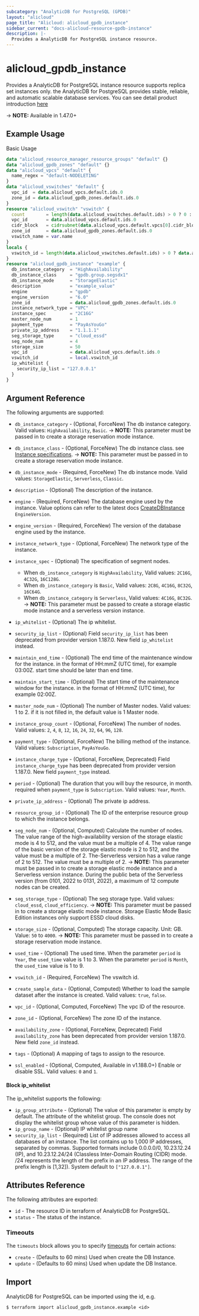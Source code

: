 ```yaml
---
subcategory: "AnalyticDB for PostgreSQL (GPDB)"
layout: "alicloud"
page_title: "Alicloud: alicloud_gpdb_instance"
sidebar_current: "docs-alicloud-resource-gpdb-instance"
description: |-
  Provides a AnalyticDB for PostgreSQL instance resource.
---
```


# alicloud\_gpdb\_instance

Provides a AnalyticDB for PostgreSQL instance resource supports replica set instances only. the AnalyticDB for PostgreSQL provides stable, reliable, and automatic scalable database services.
You can see detail product introduction [here](https://www.alibabacloud.com/help/doc-detail/35387.htm)

-> **NOTE:**  Available in 1.47.0+

## Example Usage

Basic Usage

```terraform
data "alicloud_resource_manager_resource_groups" "default" {}
data "alicloud_gpdb_zones" "default" {}
data "alicloud_vpcs" "default" {
  name_regex = "default-NODELETING"
}
data "alicloud_vswitches" "default" {
  vpc_id  = data.alicloud_vpcs.default.ids.0
  zone_id = data.alicloud_gpdb_zones.default.ids.0
}
resource "alicloud_vswitch" "vswitch" {
  count        = length(data.alicloud_vswitches.default.ids) > 0 ? 0 : 1
  vpc_id       = data.alicloud_vpcs.default.ids.0
  cidr_block   = cidrsubnet(data.alicloud_vpcs.default.vpcs[0].cidr_block, 8, 8)
  zone_id      = data.alicloud_gpdb_zones.default.ids.0
  vswitch_name = var.name
}
locals {
  vswitch_id = length(data.alicloud_vswitches.default.ids) > 0 ? data.alicloud_vswitches.default.ids[0] : concat(alicloud_vswitch.vswitch.*.id, [""])[0]
}
resource "alicloud_gpdb_instance" "example" {
  db_instance_category  = "HighAvailability"
  db_instance_class     = "gpdb.group.segsdx1"
  db_instance_mode      = "StorageElastic"
  description           = "example_value"
  engine                = "gpdb"
  engine_version        = "6.0"
  zone_id               = data.alicloud_gpdb_zones.default.ids.0
  instance_network_type = "VPC"
  instance_spec         = "2C16G"
  master_node_num       = 1
  payment_type          = "PayAsYouGo"
  private_ip_address    = "1.1.1.1"
  seg_storage_type      = "cloud_essd"
  seg_node_num          = 4
  storage_size          = 50
  vpc_id                = data.alicloud_vpcs.default.ids.0
  vswitch_id            = local.vswitch_id
  ip_whitelist {
    security_ip_list = "127.0.0.1"
  }
}

```

## Argument Reference

The following arguments are supported:

* `db_instance_category` - (Optional, ForceNew) The db instance category. Valid values: `HighAvailability`, `Basic`.
-> **NOTE:** This parameter must be passed in to create a storage reservation mode instance.

* `db_instance_class` - (Optional, ForceNew) The db instance class. see [Instance specifications](https://www.alibabacloud.com/help/doc-detail/86942.htm).
-> **NOTE:** This parameter must be passed in to create a storage reservation mode instance.

* `db_instance_mode` - (Required, ForceNew) The db instance mode. Valid values: `StorageElastic`, `Serverless`, `Classic`.
* `description` - (Optional) The description of the instance.
* `engine` - (Required, ForceNew) The database engine used by the instance. Value options can refer to the latest docs [CreateDBInstance](https://www.alibabacloud.com/help/doc-detail/86908.htm) `EngineVersion`.
* `engine_version` - (Required, ForceNew) The version of the database engine used by the instance.
* `instance_network_type` - (Optional, ForceNew) The network type of the instance.
* `instance_spec` - (Optional) The specification of segment nodes.
  * When `db_instance_category` is `HighAvailability`, Valid values: `2C16G`, `4C32G`, `16C128G`.
  * When `db_instance_category` is `Basic`, Valid values: `2C8G`, `4C16G`, `8C32G`, `16C64G`.
  * When `db_instance_category` is `Serverless`, Valid values: `4C16G`, `8C32G`.
-> **NOTE:** This parameter must be passed to create a storage elastic mode instance and a serverless version instance.

* `ip_whitelist` - (Optional) The ip whitelist.
* `security_ip_list` - (Optional) Field `security_ip_list` has been deprecated from provider version 1.187.0. New field `ip_whitelist` instead.
* `maintain_end_time` - (Optional) The end time of the maintenance window for the instance. in the format of HH:mmZ (UTC time), for example 03:00Z. start time should be later than end time.
* `maintain_start_time` - (Optional) The start time of the maintenance window for the instance. in the format of HH:mmZ (UTC time), for example 02:00Z.
* `master_node_num` - (Optional) The number of Master nodes. Valid values: 1 to 2. if it is not filled in, the default value is 1 Master node.
* `instance_group_count` - (Optional, ForceNew) The number of nodes. Valid values: `2`, `4`, `8`, `12`, `16`, `24`, `32`, `64`, `96`, `128`.
* `payment_type` - (Optional, ForceNew) The billing method of the instance. Valid values: `Subscription`, `PayAsYouGo`.
* `instance_charge_type` - (Optional, ForceNew, Deprecated) Field `instance_charge_type` has been deprecated from provider version 1.187.0. New field `payment_type` instead.
* `period` - (Optional) The duration that you will buy the resource, in month. required when `payment_type` is `Subscription`. Valid values: `Year`, `Month`.
* `private_ip_address` - (Optional) The private ip address.
* `resource_group_id` - (Optional) The ID of the enterprise resource group to which the instance belongs.
* `seg_node_num` - (Optional, Computed) Calculate the number of nodes. The value range of the high-availability version of the storage elastic mode is 4 to 512, and the value must be a multiple of 4. The value range of the basic version of the storage elastic mode is 2 to 512, and the value must be a multiple of 2. The-Serverless version has a value range of 2 to 512. The value must be a multiple of 2.
-> **NOTE:** This parameter must be passed in to create a storage elastic mode instance and a Serverless version instance. During the public beta of the Serverless version (from 0101, 2022 to 0131, 2022), a maximum of 12 compute nodes can be created.

* `seg_storage_type` - (Optional) The seg storage type. Valid values: `cloud_essd`, `cloud_efficiency`.
-> **NOTE:** This parameter must be passed in to create a storage elastic mode instance. Storage Elastic Mode Basic Edition instances only support ESSD cloud disks.

* `storage_size` - (Optional, Computed) The storage capacity. Unit: GB. Value: `50` to `4000`.
-> **NOTE:** This parameter must be passed in to create a storage reservation mode instance.

* `used_time` - (Optional) The used time. When the parameter `period` is `Year`, the `used_time` value is 1 to 3. When the parameter `period` is `Month`, the `used_time` value is 1 to 9.
* `vswitch_id` - (Required, ForceNew) The vswitch id.
* `create_sample_data` - (Optional, Computed) Whether to load the sample dataset after the instance is created. Valid values: `true`, `false`.
* `vpc_id` - (Optional, Computed, ForceNew) The vpc ID of the resource.
* `zone_id` - (Optional, ForceNew) The zone ID of the instance.
* `availability_zone` - (Optional, ForceNew, Deprecated) Field `availability_zone` has been deprecated from provider version 1.187.0. New field `zone_id` instead.
* `tags` - (Optional) A mapping of tags to assign to the resource.
* `ssl_enabled` - (Optional, Computed, Available in v1.188.0+) Enable or disable SSL. Valid values: `0` and `1`.

#### Block ip_whitelist

The ip_whitelist supports the following:

* `ip_group_attribute` - (Optional) The value of this parameter is empty by default. The attribute of the whitelist group. The console does not display the whitelist group whose value of this parameter is hidden.
* `ip_group_name` - (Optional) IP whitelist group name
* `security_ip_list` - (Required) List of IP addresses allowed to access all databases of an instance. The list contains up to 1,000 IP addresses, separated by commas. Supported formats include 0.0.0.0/0, 10.23.12.24 (IP), and 10.23.12.24/24 (Classless Inter-Domain Routing (CIDR) mode. /24 represents the length of the prefix in an IP address. The range of the prefix length is [1,32]). System default to `["127.0.0.1"]`.

## Attributes Reference

The following attributes are exported:

* `id` - The resource ID in terraform of AnalyticDB for PostgreSQL.
* `status` - The status of the instance.

### Timeouts

The `timeouts` block allows you to specify [timeouts](https://www.terraform.io/docs/configuration-0-11/resources.html#timeouts) for certain actions:

* `create` - (Defaults to 60 mins) Used when create the DB Instance.
* `update` - (Defaults to 60 mins) Used when update the DB Instance.

## Import

AnalyticDB for PostgreSQL can be imported using the id, e.g.

```
$ terraform import alicloud_gpdb_instance.example <id>
```